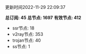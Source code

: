 更新时间2022-11-29 22:09:37

**总订阅: 45**
**总节点: 1697**
**有效节点: 412**
- ssr节点: 18
- v2ray节点: 353
- trojan节点: 40
- ss节点: 1
